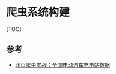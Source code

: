 # 爬虫系统构建

[TOC]



## 参考

- [网页爬虫实战：全国电动汽车充电站数据](https://blog.csdn.net/VFDGDFFDFDGFD/article/details/84939539)